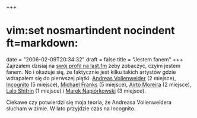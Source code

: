 +++
# vim:set nosmartindent nocindent ft=markdown:
date = "2006-02-09T20:34:32"
draft = false
title = "Jestem fanem"
+++
Zajrzałem dzisiaj na [swój profil na
last.fm](http://www.last.fm/user/automaciej/) żeby zobaczyć, czyim jestem fanem.
No i okazuje się, że faktycznie jest kilku takich artystów gdzie wdrapałem się
do pierwszej piątki: [Andreas
Vollenweider](http://www.last.fm/music/Andreas+Vollenweider) (2 miejsce),
[Incognito](http://www.last.fm/music/Incognito) (5 miejsce), [Michael
Franks](http://www.last.fm/music/Michael+Franks) (5 miejsce), [Airto
Moreira](http://www.last.fm/music/Airto+Moreira) (2 miejsce), [Lalo
Shifrin](http://www.last.fm/music/Lalo+Shifrin) (1 miejsce) i [Marek
Napiórkowski](http://www.last.fm/music/Marek+Napi%C3%B3rkowski) (3 miejsce).

Ciekawe czy potwierdzi się moja teoria, że Andreasa Vollenweidera słucham w
zimie. W lato przyjdzie czas na Incognito.
